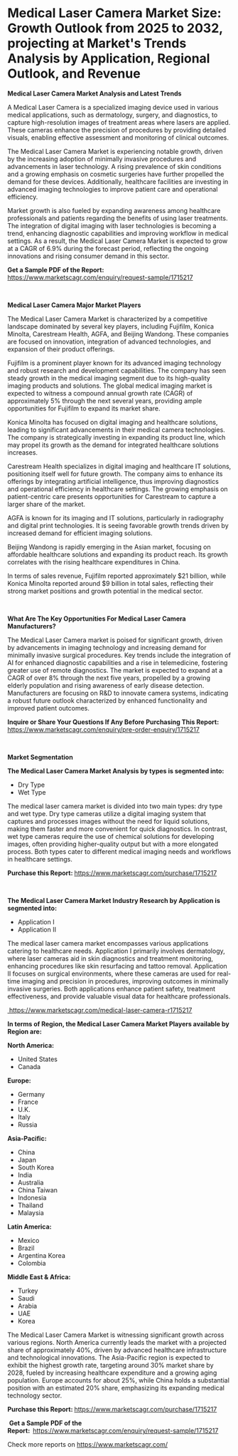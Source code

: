 <p><h1>Medical Laser Camera Market Size: Growth Outlook from 2025 to 2032, projecting at Market's Trends Analysis by Application, Regional Outlook, and Revenue</h1></p><p><strong>Medical Laser Camera Market Analysis and Latest Trends</strong></p>
<p><p>A Medical Laser Camera is a specialized imaging device used in various medical applications, such as dermatology, surgery, and diagnostics, to capture high-resolution images of treatment areas where lasers are applied. These cameras enhance the precision of procedures by providing detailed visuals, enabling effective assessment and monitoring of clinical outcomes. </p><p>The Medical Laser Camera Market is experiencing notable growth, driven by the increasing adoption of minimally invasive procedures and advancements in laser technology. A rising prevalence of skin conditions and a growing emphasis on cosmetic surgeries have further propelled the demand for these devices. Additionally, healthcare facilities are investing in advanced imaging technologies to improve patient care and operational efficiency.</p><p>Market growth is also fueled by expanding awareness among healthcare professionals and patients regarding the benefits of using laser treatments. The integration of digital imaging with laser technologies is becoming a trend, enhancing diagnostic capabilities and improving workflow in medical settings. As a result, the Medical Laser Camera Market is expected to grow at a CAGR of 6.9% during the forecast period, reflecting the ongoing innovations and rising consumer demand in this sector.</p></p>
<p><strong>Get a Sample PDF of the Report:&nbsp;</strong> <a href="https://www.marketscagr.com/enquiry/request-sample/1715217?utm_campaign=2648&utm_medium=2&utm_source=Github&utm_content=ia&utm_term=28032025&utm_id=medical-laser-camera">https://www.marketscagr.com/enquiry/request-sample/1715217</a></p>
<p>&nbsp;</p>
<p><strong>Medical Laser Camera Major Market Players</strong></p>
<p><p>The Medical Laser Camera Market is characterized by a competitive landscape dominated by several key players, including Fujifilm, Konica Minolta, Carestream Health, AGFA, and Beijing Wandong. These companies are focused on innovation, integration of advanced technologies, and expansion of their product offerings.</p><p>Fujifilm is a prominent player known for its advanced imaging technology and robust research and development capabilities. The company has seen steady growth in the medical imaging segment due to its high-quality imaging products and solutions. The global medical imaging market is expected to witness a compound annual growth rate (CAGR) of approximately 5% through the next several years, providing ample opportunities for Fujifilm to expand its market share.</p><p>Konica Minolta has focused on digital imaging and healthcare solutions, leading to significant advancements in their medical camera technologies. The company is strategically investing in expanding its product line, which may propel its growth as the demand for integrated healthcare solutions increases.</p><p>Carestream Health specializes in digital imaging and healthcare IT solutions, positioning itself well for future growth. The company aims to enhance its offerings by integrating artificial intelligence, thus improving diagnostics and operational efficiency in healthcare settings. The growing emphasis on patient-centric care presents opportunities for Carestream to capture a larger share of the market.</p><p>AGFA is known for its imaging and IT solutions, particularly in radiography and digital print technologies. It is seeing favorable growth trends driven by increased demand for efficient imaging solutions.</p><p>Beijing Wandong is rapidly emerging in the Asian market, focusing on affordable healthcare solutions and expanding its product reach. Its growth correlates with the rising healthcare expenditures in China.</p><p>In terms of sales revenue, Fujifilm reported approximately $21 billion, while Konica Minolta reported around $9 billion in total sales, reflecting their strong market positions and growth potential in the medical sector.</p></p>
<p>&nbsp;</p>
<p><strong>What Are The Key Opportunities For Medical Laser Camera Manufacturers?</strong></p>
<p><p>The Medical Laser Camera market is poised for significant growth, driven by advancements in imaging technology and increasing demand for minimally invasive surgical procedures. Key trends include the integration of AI for enhanced diagnostic capabilities and a rise in telemedicine, fostering greater use of remote diagnostics. The market is expected to expand at a CAGR of over 8% through the next five years, propelled by a growing elderly population and rising awareness of early disease detection. Manufacturers are focusing on R&D to innovate camera systems, indicating a robust future outlook characterized by enhanced functionality and improved patient outcomes.</p></p>
<p><strong>Inquire or Share Your Questions If Any Before Purchasing This Report:</strong> <a href="https://www.marketscagr.com/enquiry/pre-order-enquiry/1715217?utm_campaign=2648&utm_medium=2&utm_source=Github&utm_content=ia&utm_term=28032025&utm_id=medical-laser-camera">https://www.marketscagr.com/enquiry/pre-order-enquiry/1715217</a></p>
<p>&nbsp;</p>
<p><strong>Market Segmentation</strong></p>
<p><strong>The Medical Laser Camera Market Analysis by types is segmented into:</strong></p>
<p><ul><li>Dry Type</li><li>Wet Type</li></ul></p>
<p><p>The medical laser camera market is divided into two main types: dry type and wet type. Dry type cameras utilize a digital imaging system that captures and processes images without the need for liquid solutions, making them faster and more convenient for quick diagnostics. In contrast, wet type cameras require the use of chemical solutions for developing images, often providing higher-quality output but with a more elongated process. Both types cater to different medical imaging needs and workflows in healthcare settings.</p></p>
<p><strong>Purchase this Report:&nbsp;</strong><a href="https://www.marketscagr.com/purchase/1715217?utm_campaign=2648&utm_medium=2&utm_source=Github&utm_content=ia&utm_term=28032025&utm_id=medical-laser-camera">https://www.marketscagr.com/purchase/1715217</a></p>
<p>&nbsp;</p>
<p><strong>The Medical Laser Camera Market Industry Research by Application is segmented into:</strong></p>
<p><ul><li>Application I</li><li>Application II</li></ul></p>
<p><p>The medical laser camera market encompasses various applications catering to healthcare needs. Application I primarily involves dermatology, where laser cameras aid in skin diagnostics and treatment monitoring, enhancing procedures like skin resurfacing and tattoo removal. Application II focuses on surgical environments, where these cameras are used for real-time imaging and precision in procedures, improving outcomes in minimally invasive surgeries. Both applications enhance patient safety, treatment effectiveness, and provide valuable visual data for healthcare professionals.</p></p>
<p><a href="https://www.marketscagr.com/medical-laser-camera-r1715217?utm_campaign=2648&utm_medium=2&utm_source=Github&utm_content=ia&utm_term=28032025&utm_id=medical-laser-camera">&nbsp;https://www.marketscagr.com/medical-laser-camera-r1715217</a></p>
<p><strong>In terms of Region, the Medical Laser Camera Market Players available by Region are:</strong></p>
<p>
    <p> <strong> North America: </strong>
        <ul>
            <li>United States</li>
            <li>Canada</li>
        </ul>
        </p> 
    <p> <strong> Europe: </strong>
        <ul>
            <li>Germany</li>
            <li>France</li>
            <li>U.K.</li>
            <li>Italy</li>
            <li>Russia</li>
        </ul>
        </p> 
    <p> <strong> Asia-Pacific: </strong>
        <ul>
            <li>China</li>
            <li>Japan</li>
            <li>South Korea</li>
            <li>India</li>
            <li>Australia</li>
            <li>China Taiwan</li>
            <li>Indonesia</li>
            <li>Thailand</li>
            <li>Malaysia</li>
        </ul>
        </p> 
    <p> <strong> Latin America: </strong>
        <ul>
            <li>Mexico</li>
            <li>Brazil</li>
            <li>Argentina Korea</li>
            <li>Colombia</li>
        </ul>
        </p> 
    <p> <strong> Middle East & Africa: </strong>
        <ul>
            <li>Turkey</li>
            <li>Saudi</li>
            <li>Arabia</li>
            <li>UAE</li>
            <li>Korea</li>
        </ul>
    </p>
    </p>
<p><p>The Medical Laser Camera Market is witnessing significant growth across various regions. North America currently leads the market with a projected share of approximately 40%, driven by advanced healthcare infrastructure and technological innovations. The Asia-Pacific region is expected to exhibit the highest growth rate, targeting around 30% market share by 2028, fueled by increasing healthcare expenditure and a growing aging population. Europe accounts for about 25%, while China holds a substantial position with an estimated 20% share, emphasizing its expanding medical technology sector.</p></p>
<p><strong>Purchase this Report: </strong><a href="https://www.marketscagr.com/purchase/1715217?utm_campaign=2648&utm_medium=2&utm_source=Github&utm_content=ia&utm_term=28032025&utm_id=medical-laser-camera">https://www.marketscagr.com/purchase/1715217</a></p>
<p>&nbsp;<strong>Get a Sample PDF of the Report:&nbsp;&nbsp;</strong><a href="https://www.marketscagr.com/enquiry/request-sample/1715217?utm_campaign=2648&utm_medium=2&utm_source=Github&utm_content=ia&utm_term=28032025&utm_id=medical-laser-camera">https://www.marketscagr.com/enquiry/request-sample/1715217</a></p>
<p><strong></strong></p>
<p>Check more reports on <a href="https://www.marketscagr.com/?utm_campaign=2648&utm_medium=2&utm_source=Github&utm_content=ia&utm_term=28032025&utm_id=medical-laser-camera">https://www.marketscagr.com/</a></p>